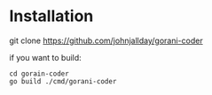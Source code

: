 # Installation

git clone <https://github.com/johnjallday/gorani-coder>

if you want to build:

```shell
cd gorain-coder
go build ./cmd/gorani-coder
```

```
